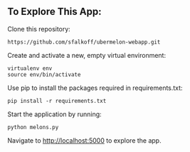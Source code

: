 To Explore This App:
--------------

Clone this repository: 
```
https://github.com/sfalkoff/ubermelon-webapp.git
```

Create and activate a new, empty virtual environment:
```
virtualenv env
source env/bin/activate
```

Use pip to install the packages required in requirements.txt: 
```
pip install -r requirements.txt
```

Start the application by running:
```
python melons.py
```

Navigate to [http://localhost:5000](http://localhost:5000) to explore the app.


